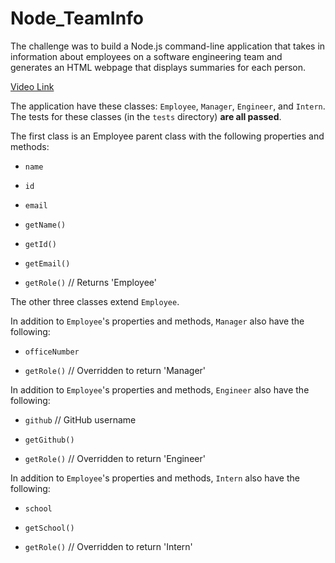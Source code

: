 # Node_TeamInfo

The challenge was to build a Node.js command-line application that takes in information about employees on a software engineering team and generates an HTML webpage that displays summaries for each person. 

[Video Link](https://drive.google.com/file/d/1nHYxriF-9nHoSOOyaFhPic-KOCjVeGAz/view)


The application have these classes: `Employee`, `Manager`, `Engineer`, and `Intern`. The tests for these classes (in the `tests` directory) **are all passed**.

The first class is an Employee parent class with the following properties and methods:

* `name`

* `id`

* `email`

* `getName()`

* `getId()`

* `getEmail()`

* `getRole()`   // Returns 'Employee'

The other three classes extend `Employee`.

In addition to `Employee`'s properties and methods, `Manager` also have the following:

* `officeNumber`

* `getRole()`   // Overridden to return 'Manager'

In addition to `Employee`'s properties and methods, `Engineer` also have the following:

* `github`  // GitHub username

* `getGithub()`

* `getRole()`   // Overridden to return 'Engineer'

In addition to `Employee`'s properties and methods, `Intern` also have the following:

* `school`

* `getSchool()`

* `getRole()`   // Overridden to return 'Intern'



